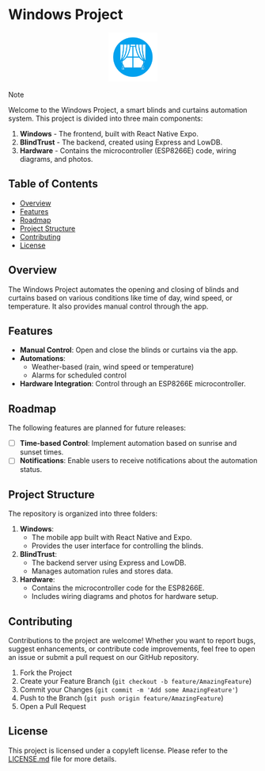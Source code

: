 # Windows Project

<p align="center">
  <img src="./Windows/assets/images/icon.png" alt="Project Icon" width="100" />
</p>

> [!NOTE]  
> Welcome to the Windows Project, a smart blinds and curtains automation system. This project is divided into three main components:

1. **Windows** - The frontend, built with React Native Expo.
2. **BlindTrust** - The backend, created using Express and LowDB.
3. **Hardware** - Contains the microcontroller (ESP8266E) code, wiring diagrams, and photos.

## Table of Contents

- [Overview](#overview)
- [Features](#features)
- [Roadmap](#roadmap)
- [Project Structure](#project-structure)
- [Contributing](#contributing)
- [License](#license)

## Overview

The Windows Project automates the opening and closing of blinds and curtains based on various conditions like time of day, wind speed, or temperature. It also provides manual control through the app.

## Features

- **Manual Control**: Open and close the blinds or curtains via the app.
- **Automations**:
  - Weather-based (rain, wind speed or temperature)
  - Alarms for scheduled control
- **Hardware Integration**: Control through an ESP8266E microcontroller.

## Roadmap

The following features are planned for future releases:

- [ ] **Time-based Control**: Implement automation based on sunrise and sunset times.
- [ ] **Notifications**: Enable users to receive notifications about the automation status.

## Project Structure

The repository is organized into three folders:

1. **Windows**:
   - The mobile app built with React Native and Expo.
   - Provides the user interface for controlling the blinds.
2. **BlindTrust**:
   - The backend server using Express and LowDB.
   - Manages automation rules and stores data.
3. **Hardware**:
   - Contains the microcontroller code for the ESP8266E.
   - Includes wiring diagrams and photos for hardware setup.

## Contributing

Contributions to the project are welcome! Whether you want to report bugs, suggest enhancements, or contribute code improvements, feel free to open an issue or submit a pull request on our GitHub repository.

1. Fork the Project
2. Create your Feature Branch (`git checkout -b feature/AmazingFeature`)
3. Commit your Changes (`git commit -m 'Add some AmazingFeature'`)
4. Push to the Branch (`git push origin feature/AmazingFeature`)
5. Open a Pull Request

## License

This project is licensed under a copyleft license. Please refer to the [LICENSE.md](/LICENSE.md) file for more details.
